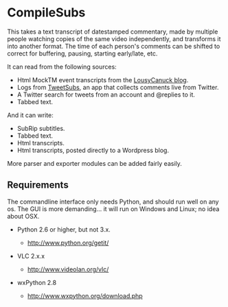 CompileSubs
===========
This takes a text transcript of datestamped commentary, made by
multiple people watching copies of the same video independently, and
transforms it into another format. The time of each person's
comments can be shifted to correct for buffering, pausing, starting
early/late, etc.

It can read from the following sources:
* Html MockTM event transcripts from the [LousyCanuck blog](http://freethoughtblogs.com/lousycanuck/?s=Mock+The+Movie+transcript).
* Logs from [TweetSubs](https://github.com/Vhati/TweetSubs), an app that collects comments live from Twitter.
* A Twitter search for tweets from an account and @replies to it.
* Tabbed text.

And it can write:
* SubRip subtitles.
* Tabbed text.
* Html transcripts.
* Html transcripts, posted directly to a Wordpress blog.

More parser and exporter modules can be added fairly easily.


Requirements
------------
The commandline interface only needs Python, and should run well
on any os. The GUI is more demanding... it will run on Windows
and Linux; no idea about OSX.

* Python 2.6 or higher, but not 3.x.
    * http://www.python.org/getit/

* VLC 2.x.x
    * http://www.videolan.org/vlc/

* wxPython 2.8
    * http://www.wxpython.org/download.php
